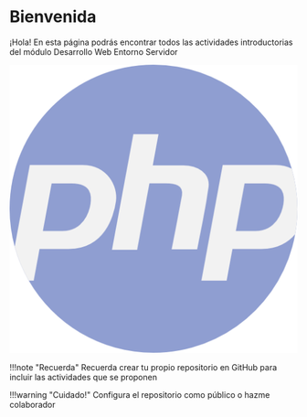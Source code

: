 # Bienvenida

¡Hola! En esta página podrás encontrar todos las actividades introductorias del módulo Desarrollo Web Entorno Servidor

![Logo PHP](/img/php.png)

!!!note "Recuerda"
    Recuerda crear tu propio repositorio en GitHub para incluir las actividades que se proponen

!!!warning "Cuidado!"
    Configura el repositorio como público o hazme colaborador


